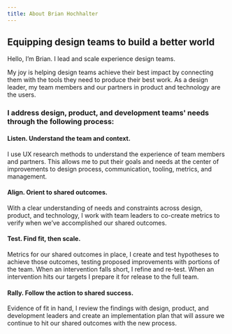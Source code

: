 ```yaml
---
title: About Brian Hochhalter
---
```


## Equipping design teams to build a better world

Hello, I’m Brian. I lead and scale experience design teams.

My joy is helping design teams achieve their best impact by connecting them with the tools they need to produce their best work. As a design leader, my team members and our partners in product and technology are the users.

### I address design, product, and development teams' needs through the following process:

#### Listen. Understand the team and context.
I use UX research methods to understand the experience of team members and partners. This allows me to put their goals and needs at the center of improvements to design process, communication, tooling, metrics, and management.

#### Align. Orient to shared outcomes.
With a clear understanding of needs and constraints across design, product, and technology, I work with team leaders to co-create metrics to verify when we’ve accomplished our shared outcomes.

#### Test. Find fit, then scale.
Metrics for our shared outcomes in place, I create and test hypotheses to achieve those outcomes, testing proposed improvements with portions of the team. When an intervention falls short, I refine and re-test. When an intervention hits our targets I prepare it for release to the full team.

#### Rally. Follow the action to shared success.
Evidence of fit in hand, I review the findings with design, product, and development leaders and create an implementation plan that will assure we continue to hit our shared outcomes with the new process.
